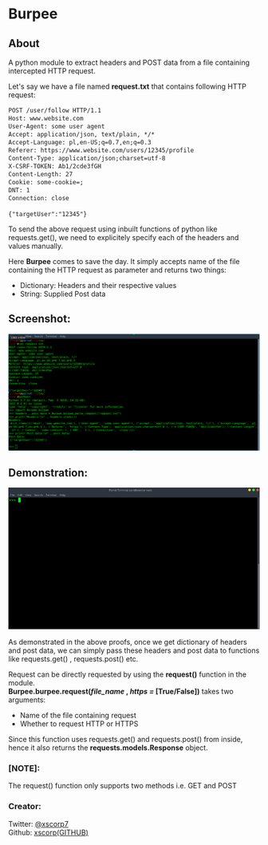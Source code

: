 # Burpee
## About
A python module to extract headers and POST data from a file containing intercepted HTTP request.

Let's say we have a file named <b>request.txt</b> that contains following HTTP request:
```
POST /user/follow HTTP/1.1
Host: www.website.com
User-Agent: some user agent
Accept: application/json, text/plain, */*
Accept-Language: pl,en-US;q=0.7,en;q=0.3
Referer: https://www.website.com/users/12345/profile
Content-Type: application/json;charset=utf-8
X-CSRF-TOKEN: Ab1/2cde3fGH
Content-Length: 27
Cookie: some-cookie=;
DNT: 1
Connection: close

{"targetUser":"12345"}
```
To send the above request using inbuilt functions of python like requests.get(), we need to explicitely specify each of the headers and values manually.

Here <b>Burpee</b> comes to save the day. It simply accepts name of the file containing the HTTP request as parameter and returns two things:
* Dictionary: Headers and their respective values 
* String: Supplied Post data

## Screenshot:
<img src="media/screenshot.png"/>

## Demonstration:
<img src="media/demonstration.gif">

As demonstrated in the above proofs, once we get dictionary of headers and post data, we can simply pass these headers and post data to functions like requests.get() , requests.post() etc.

Request can be directly requested by using the <b>request()</b> function in the module.<br> <b>Burpee.burpee.request(<i>file_name</i> , <i>https = </i>[True/False])</b> takes two arguments:
* Name of the file containing request
* Whether to request HTTP or HTTPS

Since this function uses requests.get() and requests.post() from inside, hence it also returns the <b>
requests.models.Response</b> object.

### [NOTE]:
The request() function only supports two methods i.e. GET and POST

### Creator: 
Twitter: <a href="https://twitter.com/xscorp7">@xscorp7</a><br>
Github: <a href="https://github.com/xscorp">xscorp(GITHUB)</a>

